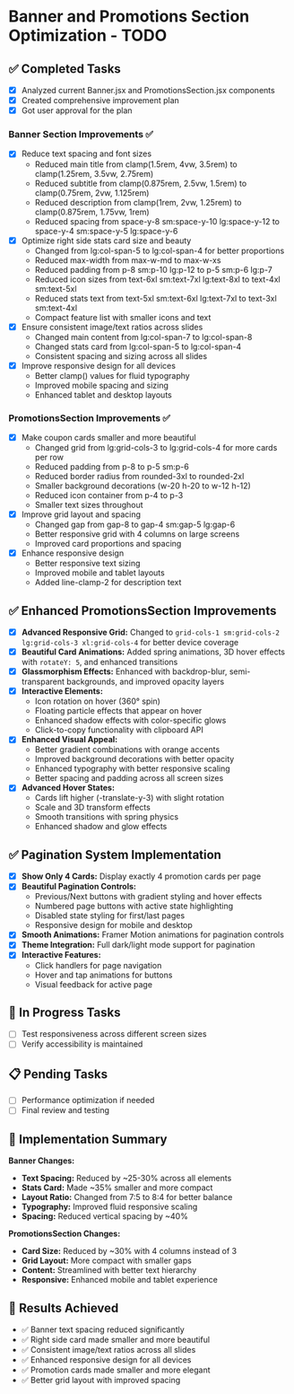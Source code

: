 # Banner and Promotions Section Optimization - TODO

## ✅ Completed Tasks

- [x] Analyzed current Banner.jsx and PromotionsSection.jsx components
- [x] Created comprehensive improvement plan
- [x] Got user approval for the plan

### Banner Section Improvements ✅

- [x] Reduce text spacing and font sizes
  - Reduced main title from clamp(1.5rem, 4vw, 3.5rem) to clamp(1.25rem, 3.5vw, 2.75rem)
  - Reduced subtitle from clamp(0.875rem, 2.5vw, 1.5rem) to clamp(0.75rem, 2vw, 1.125rem)
  - Reduced description from clamp(1rem, 2vw, 1.25rem) to clamp(0.875rem, 1.75vw, 1rem)
  - Reduced spacing from space-y-8 sm:space-y-10 lg:space-y-12 to space-y-4 sm:space-y-5 lg:space-y-6
- [x] Optimize right side stats card size and beauty
  - Changed from lg:col-span-5 to lg:col-span-4 for better proportions
  - Reduced max-width from max-w-md to max-w-xs
  - Reduced padding from p-8 sm:p-10 lg:p-12 to p-5 sm:p-6 lg:p-7
  - Reduced icon sizes from text-6xl sm:text-7xl lg:text-8xl to text-4xl sm:text-5xl
  - Reduced stats text from text-5xl sm:text-6xl lg:text-7xl to text-3xl sm:text-4xl
  - Compact feature list with smaller icons and text
- [x] Ensure consistent image/text ratios across slides
  - Changed main content from lg:col-span-7 to lg:col-span-8
  - Changed stats card from lg:col-span-5 to lg:col-span-4
  - Consistent spacing and sizing across all slides
- [x] Improve responsive design for all devices
  - Better clamp() values for fluid typography
  - Improved mobile spacing and sizing
  - Enhanced tablet and desktop layouts

### PromotionsSection Improvements ✅

- [x] Make coupon cards smaller and more beautiful
  - Changed grid from lg:grid-cols-3 to lg:grid-cols-4 for more cards per row
  - Reduced padding from p-8 to p-5 sm:p-6
  - Reduced border radius from rounded-3xl to rounded-2xl
  - Smaller background decorations (w-20 h-20 to w-12 h-12)
  - Reduced icon container from p-4 to p-3
  - Smaller text sizes throughout
- [x] Improve grid layout and spacing
  - Changed gap from gap-8 to gap-4 sm:gap-5 lg:gap-6
  - Better responsive grid with 4 columns on large screens
  - Improved card proportions and spacing
- [x] Enhance responsive design
  - Better responsive text sizing
  - Improved mobile and tablet layouts
  - Added line-clamp-2 for description text

## ✅ Enhanced PromotionsSection Improvements

- [x] **Advanced Responsive Grid:** Changed to `grid-cols-1 sm:grid-cols-2 lg:grid-cols-3 xl:grid-cols-4` for better device coverage
- [x] **Beautiful Card Animations:** Added spring animations, 3D hover effects with `rotateY: 5`, and enhanced transitions
- [x] **Glassmorphism Effects:** Enhanced with backdrop-blur, semi-transparent backgrounds, and improved opacity layers
- [x] **Interactive Elements:**
  - Icon rotation on hover (360° spin)
  - Floating particle effects that appear on hover
  - Enhanced shadow effects with color-specific glows
  - Click-to-copy functionality with clipboard API
- [x] **Enhanced Visual Appeal:**
  - Better gradient combinations with orange accents
  - Improved background decorations with better opacity
  - Enhanced typography with better responsive scaling
  - Better spacing and padding across all screen sizes
- [x] **Advanced Hover States:**
  - Cards lift higher (-translate-y-3) with slight rotation
  - Scale and 3D transform effects
  - Smooth transitions with spring physics
  - Enhanced shadow and glow effects

## ✅ Pagination System Implementation

- [x] **Show Only 4 Cards:** Display exactly 4 promotion cards per page
- [x] **Beautiful Pagination Controls:**
  - Previous/Next buttons with gradient styling and hover effects
  - Numbered page buttons with active state highlighting
  - Disabled state styling for first/last pages
  - Responsive design for mobile and desktop
- [x] **Smooth Animations:** Framer Motion animations for pagination controls
- [x] **Theme Integration:** Full dark/light mode support for pagination
- [x] **Interactive Features:**
  - Click handlers for page navigation
  - Hover and tap animations for buttons
  - Visual feedback for active page

## 🔄 In Progress Tasks

- [ ] Test responsiveness across different screen sizes
- [ ] Verify accessibility is maintained

## 📋 Pending Tasks

- [ ] Performance optimization if needed
- [ ] Final review and testing

## 📝 Implementation Summary

**Banner Changes:**

- **Text Spacing:** Reduced by ~25-30% across all elements
- **Stats Card:** Made ~35% smaller and more compact
- **Layout Ratio:** Changed from 7:5 to 8:4 for better balance
- **Typography:** Improved fluid responsive scaling
- **Spacing:** Reduced vertical spacing by ~40%

**PromotionsSection Changes:**

- **Card Size:** Reduced by ~30% with 4 columns instead of 3
- **Grid Layout:** More compact with smaller gaps
- **Content:** Streamlined with better text hierarchy
- **Responsive:** Enhanced mobile and tablet experience

## 🎯 Results Achieved

- ✅ Banner text spacing reduced significantly
- ✅ Right side card made smaller and more beautiful
- ✅ Consistent image/text ratios across all slides
- ✅ Enhanced responsive design for all devices
- ✅ Promotion cards made smaller and more elegant
- ✅ Better grid layout with improved spacing

